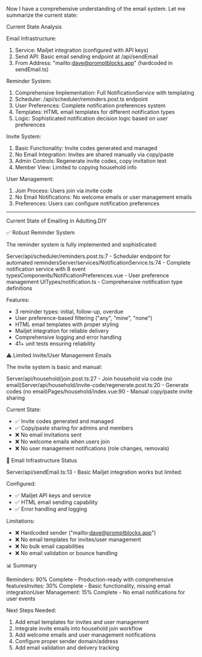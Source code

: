  Now I have a comprehensive understanding of the email system. Let me summarize the current state:

  Current State Analysis

  Email Infrastructure:

  1. Service: Mailjet integration (configured with API keys)
  2. Send API: Basic email sending endpoint at /api/sendEmail
  3. From Address: "mailto:dave@promptblocks.app" (hardcoded in sendEmail.ts)

  Reminder System:

  1. Comprehensive Implementation: Full NotificationService with templating
  2. Scheduler: /api/scheduler/reminders.post.ts endpoint
  3. User Preferences: Complete notification preferences system
  4. Templates: HTML email templates for different notification types
  5. Logic: Sophisticated notification decision logic based on user preferences

  Invite System:

  1. Basic Functionality: Invite codes generated and managed
  2. No Email Integration: Invites are shared manually via copy/paste
  3. Admin Controls: Regenerate invite codes, copy invitation text
  4. Member View: Limited to copying household info

  User Management:

  1. Join Process: Users join via invite code
  2. No Email Notifications: No welcome emails or user management emails
  3. Preferences: Users can configure notification preferences

---

Current State of Emailing in Adulting.DIY

  ✅ Robust Reminder System

  The reminder system is fully implemented and sophisticated:

  Server/api/scheduler/reminders.post.ts:7 - Scheduler endpoint for automated
  remindersServer/services/NotificationService.ts:74 - Complete notification service with 8 event
  typesComponents/NotificationPreferences.vue - User preference management UITypes/notification.ts - Comprehensive
  notification type definitions

  Features:
  - 3 reminder types: initial, follow-up, overdue
  - User preference-based filtering ("any", "mine", "none")
  - HTML email templates with proper styling
  - Mailjet integration for reliable delivery
  - Comprehensive logging and error handling
  - 41+ unit tests ensuring reliability

  ⚠️ Limited Invite/User Management Emails

  The invite system is basic and manual:

  Server/api/household/join.post.ts:27 - Join household via code (no
  email)Server/api/household/invite-code/regenerate.post.ts:20 - Generate codes (no email)Pages/household/index.vue:90 -
  Manual copy/paste invite sharing

  Current State:
  - ✅ Invite codes generated and managed
  - ✅ Copy/paste sharing for admins and members
  - ❌ No email invitations sent
  - ❌ No welcome emails when users join
  - ❌ No user management notifications (role changes, removals)

  🔧 Email Infrastructure Status

  Server/api/sendEmail.ts:13 - Basic Mailjet integration works but limited:

  Configured:
  - ✅ Mailjet API keys and service
  - ✅ HTML email sending capability
  - ✅ Error handling and logging

  Limitations:
  - ❌ Hardcoded sender ("mailto:dave@promptblocks.app")
  - ❌ No email templates for invites/user management
  - ❌ No bulk email capabilities
  - ❌ No email validation or bounce handling

  📊 Summary

  Reminders: 90% Complete - Production-ready with comprehensive featuresInvites: 30% Complete - Basic functionality,
  missing email integrationUser Management: 15% Complete - No email notifications for user events

  Next Steps Needed:
  1. Add email templates for invites and user management
  2. Integrate invite emails into household join workflow
  3. Add welcome emails and user management notifications
  4. Configure proper sender domain/address
  5. Add email validation and delivery tracking
